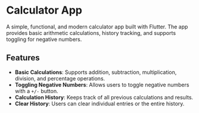# Calculator App

A simple, functional, and modern calculator app built with Flutter. The app provides basic arithmetic calculations, history tracking, and supports toggling for negative numbers.

## Features
- **Basic Calculations**: Supports addition, subtraction, multiplication, division, and percentage operations.
- **Toggling Negative Numbers**: Allows users to toggle negative numbers with a `+/-` button.
- **Calculation History**: Keeps track of all previous calculations and results.
- **Clear History**: Users can clear individual entries or the entire history.

  
